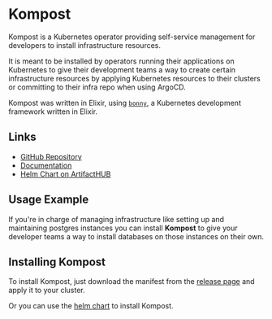 # Kompost

Kompost is a Kubernetes operator providing self-service management for
developers to install infrastructure resources.

It is meant to be installed by operators running their applications on
Kubernetes to give their development teams a way to create certain
infrastructure resources by applying Kubernetes resources to their clusters or
committing to their infra repo when using ArgoCD.

Kompost was written in Elixir, using [`bonny`](https://hexdocs.pm/bonny), a Kubernetes development
framework written in Elixir.

## Links

- [GitHub Repository](https://github.com/mruoss/kompost)
- [Documentation](https://kompost.chuge.li)
- [Helm Chart on ArtifactHUB](https://artifacthub.io/packages/helm/kompost/kompost)

## Usage Example

If you're in charge of managing infrastructure like setting up and maintaining
postgres instances you can install **Kompost** to give your developer teams a
way to install databases on those instances on their own.

## Installing Kompost

To install Kompost, just download the manifest from the [release
page](https://github.com/mruoss/kompost/releases) and apply it to your cluster.

Or you can use the [helm chart](https://artifacthub.io/packages/helm/kompost/kompost) to install Kompost.
